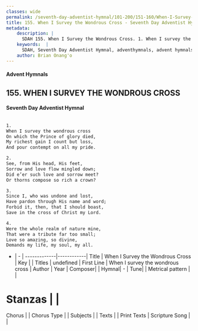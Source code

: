 ```yaml
---
classes: wide
permalink: /seventh-day-adventist-hymnal/101-200/151-160/When-I-Survey-the-Wondrous-Cross_1/
title: 155. When I Survey the Wondrous Cross - Seventh Day Adventist Hymnal
metadata:
    description: |
      SDAH 155. When I Survey the Wondrous Cross. 1. When I survey the wondrous cross On which the Prince of glory died, My richest gain I count but loss, And pour contempt on all my pride.
    keywords:  |
      SDAH, Seventh Day Adventist Hymnal, adventhymnals, advent hymnals, When I Survey the Wondrous Cross, When I survey the wondrous cross 
    author: Brian Onang'o
---
```


#### Advent Hymnals
## 155. WHEN I SURVEY THE WONDROUS CROSS
#### Seventh Day Adventist Hymnal

```txt

1.
When I survey the wondrous cross
On which the Prince of glory died,
My richest gain I count but loss,
And pour contempt on all my pride.

2.
See, from His head, His feet,
Sorrow and love flow mingled down;
Did e’er such love and sorrow meet?
Or thorns compose so rich a crown?

3.
Since I, who was undone and lost,
Have pardon through His name and word;
Forbid it, then, that I should boast,
Save in the cross of Christ my Lord.

4.
Were the whole realm of nature mine,
That were a tribute far too small;
Love so amazing, so divine,
Demands my life, my soul, my all.

```

- |   -  |
-------------|------------|
Title | When I Survey the Wondrous Cross |
Key |  |
Titles | undefined |
First Line | When I survey the wondrous cross |
Author | 
Year | 
Composer|  |
Hymnal|  - |
Tune|  |
Metrical pattern | |
# Stanzas |  |
Chorus |  |
Chorus Type |  |
Subjects |  |
Texts |  |
Print Texts | 
Scripture Song |  |
  
